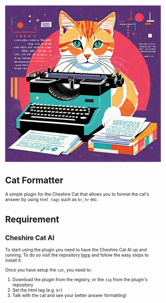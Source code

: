 <p align="center">
  <img src="https://github.com/kodaline/cat-formatter/blob/main/img/cat_formatter_logo.png?raw=true" />
</p>

# Cat Formatter

A simple plugin for the Cheshire Cat that allows you to format the cat's answer by using `html tags` such as `br`, `hr` etc.

# Requirement

## Cheshire Cat AI

To start using the plugin you need to have the Cheshire Cat AI up and running. To do so visit the repository [here](https://github.com/cheshire-cat-ai/core) and follow the easy steps to install it.

Once you have setup the `cat`, you need to:

1. Download the plugin from the registry, or the `zip` from the plugin's repository
2. Set the html tag (e.g. `br`)
3. Talk with the cat and see your better answer formatting!
